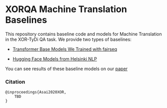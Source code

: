 # XORQA Machine Translation Baselines
This repository contains baseline code and models for Machine Translation in the XOR-TyDi QA task.
We provide two types of baselines: 

* [Transformer Base Models We Trained with fairseq](https://github.com/jungokasai/XOR_QA_MTPipeline/tree/master/fairseq_baselines)

* [Hugging Face Models from Helsinki NLP](https://github.com/jungokasai/XOR_QA_MTPipeline/tree/master/huggingface_baselines)

You can see results of these baseline models on our [paper]()

### Citation

```
@inproceedings{Asai2020XOR,
    TBD
}
```
